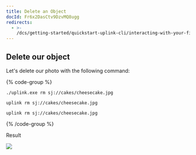 ```yaml
---
title: Delete an Object
docId: Fr6x2DasCtv9DzvMQ8ugg
redirects:
  - >-
    /dcs/getting-started/quickstart-uplink-cli/interacting-with-your-first-object/delete-an-object
---
```


## Delete our object

Let's delete our photo with the following command:

{% code-group %}

```windows
./uplink.exe rm sj://cakes/cheesecake.jpg
```

```macos
uplink rm sj://cakes/cheesecake.jpg
```

```linux
uplink rm sj://cakes/cheesecake.jpg
```

{% /code-group %}

Result

![](https://archbee-image-uploads.s3.amazonaws.com/kv3plx2xmXcUGcVl4Lttj/S3cXDL76beDFiDktMTcDU_deleteobject.png)
